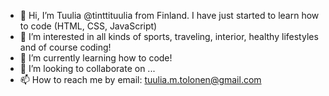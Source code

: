 - 👋 Hi, I’m Tuulia @tinttituulia from Finland. I have just started to learn how to code (HTML, CSS, JavaScript)
- 👀 I’m interested in all kinds of sports, traveling, interior, healthy lifestyles and of course coding!
- 🌱 I’m currently learning how to code!
- 💞️ I’m looking to collaborate on ...
- 📫 How to reach me by email: tuulia.m.tolonen@gmail.com

<!---
tinttituulia/tinttituulia is a ✨ special ✨ repository because its `README.md` (this file) appears on your GitHub profile.
You can click the Preview link to take a look at your changes.
--->
